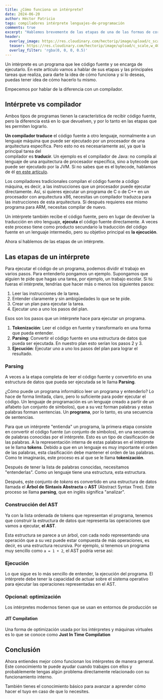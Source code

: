 ```yaml
---
title: ¿Cómo funciona un intérprete?
date: 2024-06-20
author: Héctor Patricio
tags: compiladores intérprete lenguajes-de-programación
comments: true
excerpt: "Hablemos brevemente de las etapas de una de las formas de correr tu código: un intérprete."
header:
  overlay_image: https://res.cloudinary.com/hectorip/image/upload/c_scale,w_1400/v1721878999/daniele-levis-pelusi-FLEZ4rYjP0w-unsplash_auzjkk.jpg
  teaser: https://res.cloudinary.com/hectorip/image/upload/c_scale,w_400/v1721878999/daniele-levis-pelusi-FLEZ4rYjP0w-unsplash_auzjkk.jpg
  overlay_filter: 'rgba(0, 0, 0, 0.5)'
---
```


Un intérprete es un programa que lee código fuente y se encarga de
ejecutarlo. En este artículo vamos a hablar de sus etapas y las principales
tareas que realiza, para darte la idea de cómo funciona y si lo deseas, puedas
tener idea de cómo hacerlo tu mismo.

Empecemos por hablar de la diferencia con un compilador.

## Intérprete vs compilador

Ambos tipos de programas tienen la característica de recibir
código fuente, pero la diferencia está en lo que devuelven, y por lo tanto
en las etapas que les permiten lograrlo.

**Un compilador traduce** el código fuente a otro lenguaje, normalmente a un
lenguaje máquina que puede ser ejecutado por un procesador de una arquitectura
específica. Pero esto no es necesariamente así, ya que la principal tarea del  
compilador es **traducir**. Un ejemplo es el compilador de Java:
no compila al lenguaje de una arquitectura de procesador específica, sino a
bytecode que puede ser ejecutado por la JVM. Si no sabes que es el bytecode,
hablamos de él [en este artículo](/2023/01/22/entendiendo-el-bytecode.html).

Los compiladores tradicionales compilan el código fuente a código máquina,
es decir, a las instrucciones que un procesador puede ejecutar directamente. Así,
si quieres ejecutar un programa de C o de C++ en un procesador con arquitectura
x86, necesitas un compilador traduzca para las instrucciones de esta arquitectura.
Si después requieres ese mismo programa para ARM, necesitas compilar de nuevo.

Un intérprete también recibe el código fuente, pero en lugar de devolver la
traducción en otro lenguaje, **ejecuta** el código fuente directamente. A veces
este proceso tiene como producto secundario la traducción del código fuente
en un lenguaje intermedio, pero su objetivo principal es **la ejecución**.

Ahora sí hablemos de las etapas de un intérprete.

## Las etapas de un intérprete

Para ejecutar el código de un programa, podemos dividir el trabajo en varios
pasos. Para entenderlo pongamos un ejemplo. Supongamos que alguien te pide
que hagas una tarea, por ejemplo, un trabajo escolar. Si tú fueras el intérprete,
tendrías que hacer más o menos los siguientes pasos:

1. Leer las instrucciones de la tarea.
2. Entender claramente y sin ambigüedades lo que se te pide.
3. Crear un plan para ejecutar la tarea.
4. Ejecutar uno a uno los pasos del plan.

Esos son los pasos que un intérprete hace para ejecutar un programa.

1. **Tokenización**: Leer el código en fuente y transformarlo en una forma
que pueda entender.
2. **Parsing**: Convertir el código fuente en una estructura de datos que pueda
ser ejecutada. En nuestro plan esto serían los pasos 2 y 3.
3. **Ejecución**: Ejecutar uno a uno los pasos del plan para lograr el resultado.

### Parsing

A veces a la etapa completa de leer el código fuente y convertirlo en una
estructura de datos que pueda ser ejecutada se le llama **Parsing**.

¿Cómo puede un programa informático leer un programa y entenderlo? Lo hace de forma
limitada, claro, pero lo suficiente para poder ejecutar el código. Un lenguaje
de programación es un lenguaje creado a partir de un alfabeto (un conjunto de símbolos),
que a su vez forman palabras y estas palabras forman sentencias. Un **programa**, por
lo tanto, es una secuencia de sentencias.

Para que un intérprete "entienda" un programa, la primera etapa consiste en
convertir el código fuente (un conjunto de símbolos), en una secuencia de
palabras conocidas por el intérprete. Esto es un tipo de clasificación de
las palabras. A la representación interna de estas palabras en el intérprete
se le llama **tokens**. Debido a que en un lenguaje es muy importante el orden
de las palabras, esta clasificación debe mantener el orden de las palabras. Como te
imaginarás, este proceso es al que se le llama **tokenización**.

Después de tener la lista de palabras conocidas, necesitamos "entenderlas". Como un
lenguaje tiene una estructura, esta estructura.

Después, este conjunto de _tokens_ es convertido en una estructura de datos
llamada el **Árbol de Sintaxis Abstracta** o **AST** (Abstract Syntax Tree). Este
proceso se llama **parsing**, que en inglés significa "analizar".

### Construcción del AST

Ya con la lista ordenada de tokens que representan el programa, tenemos que construir la
estructura de datos que representa las operaciones que vamos a ejecutar, **el
AST**.

Esta estructura se parece a un árbol, con cada nodo representando una operación
que a su vez puede estar compuesta de más operaciones, es decir, es una
estructura recursiva. Por ejemplo, si tenemos un programa muy sencillo como
`a = 1 + 2`, el AST podría verse así:

### Ejecución

Lo que sigue es lo más sencillo de entender, la ejecución del programa. El
intérprete debe tener la capacidad de actuar sobre el sistema operativo para
ejecutar las operaciones representadas en el AST.

### Opcional: optimización

Los intérpretes modernos tienen que se usan en entornos de producción se

#### JIT Compilation

Una forma de optimización usada por los intérpretes y máquinas virtuales es lo
que se conoce como **Just In Time Compilation**

## Conclusión

Ahora entiendes mejor cómo funcionan los intérpretes de manera general. Este
conocimiento te puede ayudar cuando trabajes con ellos y probablemente tengas
algún problema directamente relacionado con su funcionamiento interno.

También tienes el conocimiento básico para avanzar a aprender cómo hacer el tuyo
en caso de que lo necesites.
